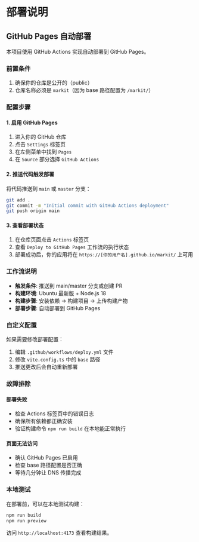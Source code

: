 # 部署说明

## GitHub Pages 自动部署

本项目使用 GitHub Actions 实现自动部署到 GitHub Pages。

### 前置条件

1. 确保你的仓库是公开的（public）
2. 仓库名称必须是 `markit`（因为 base 路径配置为 `/markit/`）

### 配置步骤

#### 1. 启用 GitHub Pages

1. 进入你的 GitHub 仓库
2. 点击 `Settings` 标签页
3. 在左侧菜单中找到 `Pages`
4. 在 `Source` 部分选择 `GitHub Actions`

#### 2. 推送代码触发部署

将代码推送到 `main` 或 `master` 分支：

```bash
git add .
git commit -m "Initial commit with GitHub Actions deployment"
git push origin main
```

#### 3. 查看部署状态

1. 在仓库页面点击 `Actions` 标签页
2. 查看 `Deploy to GitHub Pages` 工作流的执行状态
3. 部署成功后，你的应用将在 `https://[你的用户名].github.io/markit/` 上可用

### 工作流说明

-   **触发条件**: 推送到 main/master 分支或创建 PR
-   **构建环境**: Ubuntu 最新版 + Node.js 18
-   **构建步骤**: 安装依赖 → 构建项目 → 上传构建产物
-   **部署步骤**: 自动部署到 GitHub Pages

### 自定义配置

如果需要修改部署配置：

1. 编辑 `.github/workflows/deploy.yml` 文件
2. 修改 `vite.config.ts` 中的 `base` 路径
3. 推送更改后会自动重新部署

### 故障排除

#### 部署失败

-   检查 Actions 标签页中的错误日志
-   确保所有依赖都正确安装
-   验证构建命令 `npm run build` 在本地能正常执行

#### 页面无法访问

-   确认 GitHub Pages 已启用
-   检查 base 路径配置是否正确
-   等待几分钟让 DNS 传播完成

### 本地测试

在部署前，可以在本地测试构建：

```bash
npm run build
npm run preview
```

访问 `http://localhost:4173` 查看构建结果。

